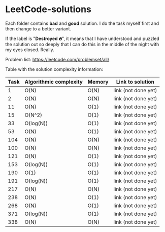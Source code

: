 # LeetCode-solutions

Each folder contains **bad** and **good** solution. I do the task myself first and then change to a better variant.

If the label is "**Destroyed 🔥**", it means that I have understood and puzzled the solution out so deeply that I can do this in the middle of the night with my eyes closed. Really.

Problem list: https://leetcode.com/problemset/all/

Table with the solution complexity information:

| Task | Algorithmic complexity |    Memory    |   Link to solution   |
| ---- | ---------------------- | ------------ | -------------------- |
| 1    | O(N)                   | O(N)         | link (not done yet)  |
| 2    | O(N)                   | O(N)         | link (not done yet)  |
| 11   | O(N)                   | O(1)         | link (not done yet)  |
| 15   | O(N^2)                 | O(1)         | link (not done yet)  |
| 33   | O(log(N))              | O(1)         | link (not done yet)  |
| 53   | O(N)                   | O(1)         | link (not done yet)  |
| 104  | O(N)                   | O(N)         | link (not done yet)  |
| 100  | O(N)                   | O(N)         | link (not done yet)  |
| 121  | O(N)                   | O(1)         | link (not done yet)  |
| 153  | O(log(N))              | O(1)         | link (not done yet)  |
| 190  | O(1)                   | O(1)         | link (not done yet)  |
| 191  | O(log(N))              | O(1)         | link (not done yet)  |
| 217  | O(N)                   | O(N)         | link (not done yet)  |
| 238  | O(N)                   | O(1)         | link (not done yet)  |
| 268  | O(N)                   | O(1)         | link (not done yet)  |
| 371  | O(log(N))              | O(1)         | link (not done yet)  |
| 338  | O(N)                   | O(N)         | link (not done yet)  |
